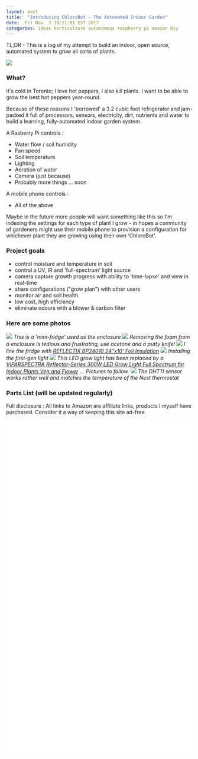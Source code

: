 ```yaml
---
layout: post
title:  "Introducing ChloroBot - The Automated Indoor Garden"
date:  Fri Nov  3 10:21:01 EST 2017
categories: ideas horticulture autonomous raspberry pi amazon diy
---
```


TL;DR - This is a log of my attempt to build an indoor, open source, automated system to grow all sorts of plants.

<img src="/images/fulls/08.jpg" class="fit image">

### What?

It's cold in Toronto; I love hot peppers, I also kill plants.  I want to be able to grow the best hot peppers year-round.

Because of these reasons I 'borrowed' a 3.2 cubic foot refrigerator and jam-packed it full of processors, sensors, electricity,
dirt, nutrients and water to build a learning, fully-automated indoor garden system.

A Rasberry Pi controls :

* Water flow / soil humidity
* Fan speed
* Soil temperature
* Lighting
* Aeration of water
* Camera (just because)
* Probably more things ... soon

A mobile phone controls :

* All of the above

Maybe in the future more people will want something like this so I'm indexing the settings for each type of plant I grow - in hopes a community of 
gardeners might use their mobile phone to provision a configuration for whichever plant they are growing using their own 'ChloroBot'.


### Project goals

* control moisture and temperature in soil
* control a UV, IR and 'full-spectrum' light source
* camera capture growth progress with ability to 'time-lapse' and view in real-time
* share configurations ("grow plan") with other users
* monitor air and soil health
* low cost, high efficiency
* eliminate odours with a blower & carbon filter


### Here are some photos


<img src="/images/fulls/01.jpg" class="fit image">
<em>This is a 'mini-fridge' used as the enclosure</em>

<img src="/images/fulls/02.jpg" class="fit image">
<em>Removing the foam from a enclosure is tedious and frustrating, use acetone and a putty knife!</em>

<img src="/images/fulls/03.jpg" class="fit image">
<em>I line the fridge with
<a target="_blank" href="https://www.amazon.ca/gp/product/B000BPF22U/ref=as_li_tl?ie=UTF8&camp=15121&creative=330641&creativeASIN=B000BPF22U&linkCode=as2&tag=chlorobot-20&linkId=c3233a550220a9a552973e437d406c02">REFLECTIX BP24010 24"x10' Foil Insulation</a><img src="//ir-ca.amazon-adsystem.com/e/ir?t=chlorobot-20&l=am2&o=15&a=B000BPF22U" width="1" height="1" border="0" alt="" style="border:none !important; margin:0px !important;" />
</em>

<img src="/images/fulls/06.jpg" class="fit image">
<em>Installing the first-gen light</em>

<img src="/images/fulls/04.jpg" class="fit image">
<em>This LED grow light has been replaced by a
<a target="_blank" href="https://www.amazon.ca/gp/product/B01G8AXP48/ref=as_li_tl?ie=UTF8&camp=15121&creative=330641&creativeASIN=B01G8AXP48&linkCode=as2&tag=chlorobot-20&linkId=596ad7287b345e8a9d7198b936154617">VIPARSPECTRA Reflector-Series 300W LED Grow Light Full Spectrum for Indoor Plants Veg and Flower</a><img src="//ir-ca.amazon-adsystem.com/e/ir?t=chlorobot-20&l=am2&o=15&a=B01G8AXP48" width="1" height="1" border="0" alt="" style="border:none !important; margin:0px !important;" />
... Pictures to follow.
</em>

<img src="/images/fulls/05.jpg" class="fit image">
<em>The DHT11 sensor works rather well and matches the temperature of the Nest thermostat</em>



### Parts List (will be updated regularly)

Full disclosure : All links to Amazon are affiliate links, products I myself have purchased. Consider it a way of keeping this site ad-free.

<!-- Pi -->
<iframe style="width:50%; float:left" marginwidth="0" marginheight="0" scrolling="no" frameborder="0" src="//rcm-na.amazon-adsystem.com/e/cm?ref=tf_til&t=chlorobot-20&m=amazon&o=15&p=8&l=as1&IS1=1&asins=B01CD5VC92&linkId=bd056f1504499486b0f38949db360dc4&bc1=ffffff&lt1=_top&fc1=333333&lc1=0066c0&bg1=ffffff&f=ifr"></iframe>
<!-- Insulation -->
<iframe style="width:50%; float:left" marginwidth="0" marginheight="0" scrolling="no" frameborder="0" src="//rcm-na.amazon-adsystem.com/e/cm?ref=tf_til&t=chlorobot-20&m=amazon&o=15&p=8&l=as1&IS1=1&asins=B000BPF22U&linkId=a171dc8b9ffe1506188c9e226eacaa6b&bc1=FFFFFF&lt1=_top&fc1=333333&lc1=0066C0&bg1=FFFFFF&f=ifr"></iframe>
<!-- DHT11 -->
<iframe style="width:50%; float:left" marginwidth="0" marginheight="0" scrolling="no" frameborder="0" src="//rcm-na.amazon-adsystem.com/e/cm?ref=tf_til&t=chlorobot-20&m=amazon&o=15&p=8&l=as1&IS1=1&asins=B00K67YJ18&linkId=9661c92f59a3d3d01ea6073add7d0c74&bc1=FFFFFF&lt1=_top&fc1=333333&lc1=0066C0&bg1=FFFFFF&f=ifr"></iframe>
<!-- Breadboard -->
<iframe style="width:50%; float:left" marginwidth="0" marginheight="0" scrolling="no" frameborder="0" src="//rcm-na.amazon-adsystem.com/e/cm?ref=tf_til&t=chlorobot-20&m=amazon&o=15&p=8&l=as1&IS1=1&asins=B00EFZV2CG&linkId=24a439fa5ea3de18f83a60545bce6fd7&bc1=ffffff&lt1=_top&fc1=333333&lc1=0066c0&bg1=ffffff&f=ifr"></iframe>
<!-- Cobbler -->
<iframe style="width:50%; float:left" marginwidth="0" marginheight="0" scrolling="no" frameborder="0" src="//rcm-na.amazon-adsystem.com/e/cm?ref=tf_til&t=chlorobot-20&m=amazon&o=15&p=8&l=as1&IS1=1&asins=B0739M95SG&linkId=828d91c4aa8e46e6bb534854f9c6360a&bc1=FFFFFF&lt1=_top&fc1=333333&lc1=0066C0&bg1=FFFFFF&f=ifr"></iframe>
<!-- aerator -->
<iframe style="width:50%; float:left" marginwidth="0" marginheight="0" scrolling="no" frameborder="0" src="//rcm-na.amazon-adsystem.com/e/cm?ref=qf_sp_asin_til&t=chlorobot-20&m=amazon&o=15&p=8&l=as1&IS1=1&asins=B01MUMJO5X&linkId=ad106bb9c08873132d77cf8ce6a14ac8&bc1=FFFFFF&lt1=_top&fc1=333333&lc1=0066C0&bg1=FFFFFF&f=ifr"></iframe>
<!-- light -->
<iframe style="width:50%; float:left" marginwidth="0" marginheight="0" scrolling="no" frameborder="0" src="//rcm-na.amazon-adsystem.com/e/cm?ref=tf_til&t=chlorobot-20&m=amazon&o=15&p=8&l=as1&IS1=1&asins=B01G8AXP48&linkId=7d98335e9f8744e36a5720ae7de0b52c&bc1=FFFFFF&lt1=_top&fc1=333333&lc1=0066C0&bg1=FFFFFF&f=ifr"></iframe>
<!-- straps -->
<iframe style="width:50%; float:left" marginwidth="0" marginheight="0" scrolling="no" frameborder="0" src="//rcm-na.amazon-adsystem.com/e/cm?ref=tf_til&t=chlorobot-20&m=amazon&o=15&p=8&l=as1&IS1=1&asins=B01DLKLL6C&linkId=5fd3d278e5f712ce06d9f8fba6cf7826&bc1=FFFFFF&lt1=_top&fc1=333333&lc1=0066C0&bg1=FFFFFF&f=ifr"></iframe>
<!-- relay4 -->
<iframe style="width:50%; float:left" marginwidth="0" marginheight="0" scrolling="no" frameborder="0" src="//rcm-na.amazon-adsystem.com/e/cm?ref=tf_til&t=chlorobot-20&m=amazon&o=15&p=8&l=as1&IS1=1&asins=B0057OC5O8&linkId=1fc1370c2a3736e661ee76ab78a080a8&bc1=FFFFFF&lt1=_top&fc1=333333&lc1=0066C0&bg1=FFFFFF&f=ifr"></iframe>
<!-- relay2-->
<iframe style="width:50%; float:left" marginwidth="0" marginheight="0" scrolling="no" frameborder="0" src="//rcm-na.amazon-adsystem.com/e/cm?ref=tf_til&t=chlorobot-20&m=amazon&o=15&p=8&l=as1&IS1=1&asins=B0057OC6D8&linkId=381aa609b3c68e9510ef3308823ada3f&bc1=FFFFFF&lt1=_top&fc1=333333&lc1=0066C0&bg1=FFFFFF&f=ifr"></iframe>
<!-- uv -->
<iframe style="width:50%; float:left" marginwidth="0" marginheight="0" scrolling="no" frameborder="0" src="//rcm-na.amazon-adsystem.com/e/cm?ref=tf_til&t=chlorobot-20&m=amazon&o=15&p=8&l=as1&IS1=1&asins=B071P491G8&linkId=99bae0923ef378b48ce5ecac9fa5327b&bc1=FFFFFF&lt1=_top&fc1=333333&lc1=0066C0&bg1=FFFFFF&f=ifr"></iframe>
<!-- fan -->
<iframe style="width:50%; float:left" marginwidth="0" marginheight="0" scrolling="no" frameborder="0" src="//rcm-na.amazon-adsystem.com/e/cm?ref=tf_til&t=chlorobot-20&m=amazon&o=15&p=8&l=as1&IS1=1&asins=B06WRTX42Y&linkId=fe993e833b4bd7b496cbd503976ae275&bc1=FFFFFF&lt1=_top&fc1=333333&lc1=0066C0&bg1=FFFFFF&f=ifr"></iframe>


